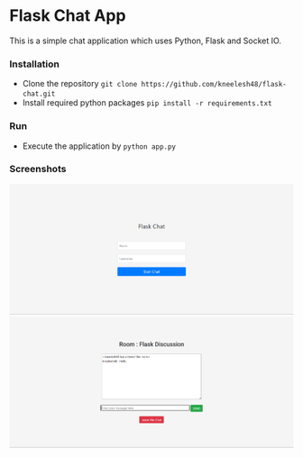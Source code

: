# Flask Chat App

This is a simple chat application which uses Python, Flask and Socket IO. 

### Installation
* Clone the repository `git clone https://github.com/kneelesh48/flask-chat.git`
* Install required python packages `pip install -r requirements.txt`

### Run
* Execute the application by `python app.py`

### Screenshots
![Login Screen](screenshots/Login%20Screen.png)
![Chat Window](screenshots/Chat%20Window.png)
